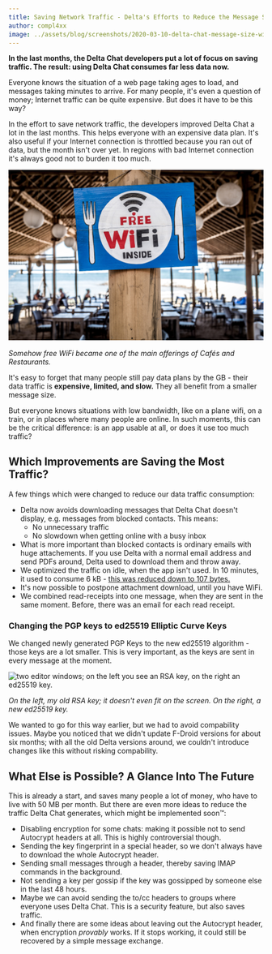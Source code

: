 ```yaml
---
title: Saving Network Traffic - Delta's Efforts to Reduce the Message Size
author: compl4xx
image: ../assets/blog/screenshots/2020-03-10-delta-chat-message-size-wifi-charger.jpg
---
```


**In the last months, the Delta Chat developers put a lot of focus on saving
traffic. The result: using Delta Chat consumes far less data now.**

Everyone knows the situation of a web page taking ages to load, and messages
taking minutes to arrive. For many people, it's even a question of money;
Internet traffic can be quite expensive. But does it have to be this way?

In the effort to save network traffic, the developers improved Delta Chat a lot
in the last months. This helps everyone with an expensive data plan. It's
also useful if your Internet connection is throttled because you ran out of
data, but the month isn't over yet. In regions with bad Internet connection
it's always good not to burden it too much.

![A "free wifi inside" sign at a restaurant.](../assets/blog/screenshots/2020-03-10-delta-chat-message-size-wifi-charger.jpg)

*Somehow free WiFi became one of the main offerings of Cafés and Restaurants.*

It's easy to forget that many people still pay data plans by the GB - their
data traffic is **expensive, limited, and slow.** They all benefit from a
smaller message size. 

But everyone knows situations with low bandwidth, like on a plane wifi, on a
train, or in places where many people are online. In such moments, this can be
the critical difference: is an app usable at all, or does it use too much
traffic?

## Which Improvements are Saving the Most Traffic?

A few things which were changed to reduce our data traffic consumption:

- Delta now avoids downloading messages that Delta Chat doesn't display, e.g.
  messages from blocked contacts. This means:
  - No unnecessary traffic
  - No slowdown when getting online with a busy inbox
- What is more important than blocked contacts is ordinary emails with huge
  attachements. If you use Delta with a normal email address and send PDFs
  around, Delta used to download them and throw away.
- We optimized the traffic on idle, when the app isn't used. In 10 minutes, it
  used to consume 6 kB - [this was reduced down to 107 bytes.](https://github.com/deltachat/deltachat-core-rust/issues/506)
- It's now possible to postpone attachment download, until you have WiFi.
- We combined read-receipts into one message, when they are sent in the same
  moment. Before, there was an email for each read receipt.

### Changing the PGP keys to ed25519 Elliptic Curve Keys

We changed newly generated PGP Keys to the new ed25519 algorithm - those keys
are a lot smaller. This is very important, as the keys are sent in every
message at the moment.

![two editor windows; on the left you see an RSA key, on the right an ed25519
key.](../assets/blog/screenshots/2020-03-10-delta-chat-ed25519-key-size-comparison.png)

*On the left, my old RSA key; it doesn't even fit on the screen. On the right,
a new ed25519 key.*

We wanted to go for this way earlier, but we had to avoid compability issues.
Maybe you noticed that we didn't update F-Droid versions for about six months;
with all the old Delta versions around, we couldn't introduce changes like
this without risking compability.

## What Else is Possible? A Glance Into The Future

This is already a start, and saves many people a lot of money, who have to live
with 50 MB per month. But there are even more ideas to reduce the traffic
Delta Chat generates, which might be implemented soon™:

- Disabling encryption for some chats: making it possible not to send Autocrypt
  headers at all. This is highly controversial though.
- Sending the key fingerprint in a special header, so we don't always have to
  download the whole Autocrypt header.
- Sending small messages through a header, thereby saving IMAP commands in the
  background.
- Not sending a key per gossip if the key was gossipped by someone else in the
  last 48 hours.
- Maybe we can avoid sending the to/cc headers to groups where everyone uses
  Delta Chat. This is a security feature, but also saves traffic.
- And finally there are some ideas about leaving out the Autocrypt header,
  when encryption *provably* works. If it stops working, it could still be
  recovered by a simple message exchange.
